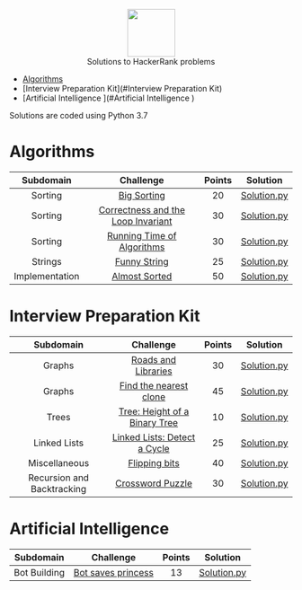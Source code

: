 <p align="center">
    <a href="https://www.hackerrank.com/RodneyShag">
        <img height=85 src="https://d3keuzeb2crhkn.cloudfront.net/hackerrank/assets/styleguide/logo_wordmark-f5c5eb61ab0a154c3ed9eda24d0b9e31.svg">
    </a>
    <br> Solutions to HackerRank problems
</p>

* [Algorithms](#Algorithms)
* [Interview Preparation Kit](#Interview Preparation Kit)
* [Artificial Intelligence ](#Artificial Intelligence )

Solutions are coded using Python 3.7


# Algorithms

|  Subdomain  |                                                Challenge                                               | Points |                                                                         Solution                                                                           |
|:-----------:|:------------------------------------------------------------------------------------------------------:|:------:|:----------------------------------------------------------------------------------------------------------------------------------------------------------:|
| Sorting | [Big Sorting](https://www.hackerrank.com/challenges/big-sorting/problem)                                             |   20   | [Solution.py](https://github.com/djurasze/HackerRank_solutions_python/blob/master/algorithms/sorting/big_sorting/Solution.py)                        |
| Sorting | [Correctness and the Loop Invariant](https://www.hackerrank.com/challenges/correctness-invariant/problem)                                             |   30   | [Solution.py](https://github.com/djurasze/HackerRank_solutions_python/blob/master/algorithms/sorting/correctness_and_the_loop_invariant/Solution.py)                        |
| Sorting | [Running Time of Algorithms](https://www.hackerrank.com/challenges/runningtime/problem)                                             |   30   | [Solution.py](https://github.com/djurasze/HackerRank_solutions_python/blob/master/algorithms/sorting/running_time_of_algorithms/Solution.py)                        |
| Strings | [Funny String](https://www.hackerrank.com/challenges/funny-string/problem)                                             |   25   | [Solution.py](https://github.com/djurasze/HackerRank_solutions_python/blob/master/algorithms/strings/funny_string/Solution.py)                        |
| Implementation | [Almost Sorted](https://www.hackerrank.com/challenges/almost-sorted/problem)                                             |   50   | [Solution.py](https://github.com/djurasze/HackerRank_solutions_python/blob/master/algorithms/implementation/almost_sorted/Solution.py)                        |

# Interview Preparation Kit

|  Subdomain  |                                                Challenge                                               | Points |                                                                         Solution                                                                           |
|:-----------:|:------------------------------------------------------------------------------------------------------:|:------:|:----------------------------------------------------------------------------------------------------------------------------------------------------------:|
| Graphs | [Roads and Libraries](https://www.hackerrank.com/challenges/torque-and-development/problem?h_l=interview&playlist_slugs%5B%5D=interview-preparation-kit&playlist_slugs%5B%5D=graphs)                                             |   30   | [Solution.py](https://github.com/djurasze/HackerRank_solutions_python/blob/master/interviews_preparation_kit/graphs/roads_and_libraries/Solution.py)                        |
| Graphs | [Find the nearest clone](https://www.hackerrank.com/challenges/find-the-nearest-clone/problem?h_l=interview&playlist_slugs%5B%5D=interview-preparation-kit&playlist_slugs%5B%5D=graphs)                                             |   45   | [Solution.py](https://github.com/djurasze/HackerRank_solutions_python/blob/master/interviews_preparation_kit/graphs/find_the_nearest_clone/Solution.py)                        |
| Trees | [Tree: Height of a Binary Tree](https://www.hackerrank.com/challenges/tree-height-of-a-binary-tree/problem?h_l=interview&playlist_slugs%5B%5D=interview-preparation-kit&playlist_slugs%5B%5D=trees)                                             |   10   | [Solution.py](https://github.com/djurasze/HackerRank_solutions_python/blob/master/interviews_preparation_kit/trees/height_of_a_binary_tree/Solution.py)                        |
| Linked Lists | [Linked Lists: Detect a Cycle](https://www.hackerrank.com/challenges/ctci-linked-list-cycle/problem?h_l=interview&playlist_slugs%5B%5D=interview-preparation-kit&playlist_slugs%5B%5D=linked-lists)                                             |   25   | [Solution.py](https://github.com/djurasze/HackerRank_solutions_python/blob/master/interviews_preparation_kit/linked_lists/linked_ists_detect_a_cycle/Solution.py)                        |
| Miscellaneous | [Flipping bits](https://www.hackerrank.com/challenges/flipping-bits/problem?h_l=interview&playlist_slugs%5B%5D=interview-preparation-kit&playlist_slugs%5B%5D=miscellaneous)                                             |   40   | [Solution.py](https://github.com/djurasze/HackerRank_solutions_python/blob/master/interviews_preparation_kit/miscellaneous/flipping_bits/Solution.py)                        |
| Recursion and Backtracking | [Crossword Puzzle](https://www.hackerrank.com/challenges/crossword-puzzle/problem?h_l=interview&playlist_slugs%5B%5D=interview-preparation-kit&playlist_slugs%5B%5D=recursion-backtracking)                                             |   30   | [Solution.py](https://github.com/djurasze/HackerRank_solutions_python/blob/master/interviews_preparation_kit/recursion_and_backtracking/crossword_puzzle/Solution.py)                        |

# Artificial Intelligence 

|  Subdomain  |                                                Challenge                                               | Points |                                                                         Solution                                                                           |
|:-----------:|:------------------------------------------------------------------------------------------------------:|:------:|:----------------------------------------------------------------------------------------------------------------------------------------------------------:|
| Bot Building | [Bot saves princess](https://www.hackerrank.com/challenges/saveprincess?hr_b=1)                                             |   13   | [Solution.py](https://github.com/djurasze/HackerRank_solutions_python/blob/master/artificial_intelligence/bot_building/bot_saves_princess/Solution.py)                        |
